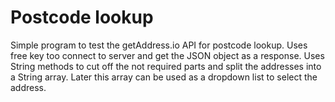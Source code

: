 # Postcode lookup

Simple program to test the getAddress.io API for postcode lookup.
Uses free key too connect to server and get the JSON object as 
a response. Uses String methods to cut off the not required parts and
split the addresses into a String array. Later this array can be used 
as a dropdown list to select the address.


